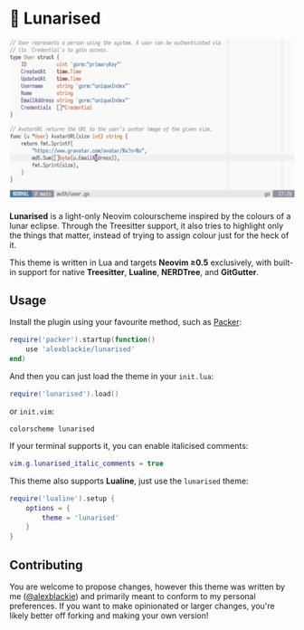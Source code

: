 # 🌝 Lunarised

![Preview image of the lunarised colour scheme](./preview.png)

**Lunarised** is a light-only Neovim colourscheme inspired by the colours of a
lunar eclipse. Through the Treesitter support, it also tries to highlight only
the things that matter, instead of trying to assign colour just for the heck of
it.

This theme is written in Lua and targets **Neovim ≥0.5** exclusively, with
built-in support for native **Treesitter**, **Lualine**, **NERDTree**, and
**GitGutter**.

## Usage

Install the plugin using your favourite method, such as [Packer][0]:

```lua
require('packer').startup(function()
	use 'alexblackie/lunarised'
end)
```

And then you can just load the theme in your `init.lua`:

```lua
require('lunarised').load()
```

or `init.vim`:

```viml
colorscheme lunarised
```

If your terminal supports it, you can enable italicised comments:

```lua
vim.g.lunarised_italic_comments = true
```

This theme also supports **Lualine**, just use the `lunarised` theme:

```lua
require('lualine').setup {
	options = {
		theme = 'lunarised'
	}
}
```

[0]: https://github.com/wbthomason/packer.nvim

## Contributing

You are welcome to propose changes, however this theme was written by me
([@alexblackie](https://github.com/alexblackie)) and primarily meant to conform
to my personal preferences. If you want to make opinionated or larger changes,
you're likely better off forking and making your own version!

